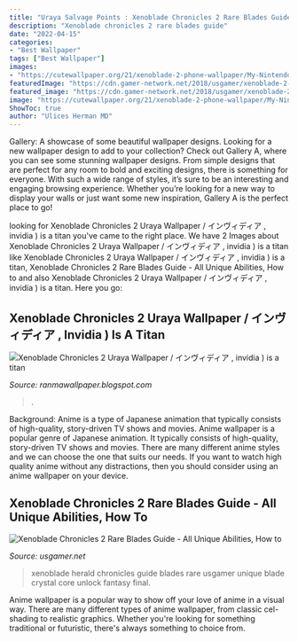 ```yaml
---
title: "Uraya Salvage Points : Xenoblade Chronicles 2 Rare Blades Guide"
description: "Xenoblade chronicles 2 rare blades guide"
date: "2022-04-15"
categories:
- "Best Wallpaper"
tags: ["Best Wallpaper"]
images:
- "https://cutewallpaper.org/21/xenoblade-2-phone-wallpaper/My-Nintendo-Downloads.jpg"
featuredImage: "https://cdn.gamer-network.net/2018/usgamer/xenoblade-2-herald.jpg"
featured_image: "https://cdn.gamer-network.net/2018/usgamer/xenoblade-2-herald.jpg"
image: "https://cutewallpaper.org/21/xenoblade-2-phone-wallpaper/My-Nintendo-Downloads.jpg"
ShowToc: true
author: "Ulices Herman MD"
---
```



Gallery: A showcase of some beautiful wallpaper designs.
Looking for a new wallpaper design to add to your collection? Check out Gallery A, where you can see some stunning wallpaper designs. From simple designs that are perfect for any room to bold and exciting designs, there is something for everyone. With such a wide range of styles, it’s sure to be an interesting and engaging browsing experience. Whether you’re looking for a new way to display your walls or just want some new inspiration, Gallery A is the perfect place to go!
		
		
		
		
		
		
		
	

		
looking for Xenoblade Chronicles 2 Uraya Wallpaper / インヴィディア , invidia ) is a titan you've came to the right place. We have 2 Images about Xenoblade Chronicles 2 Uraya Wallpaper / インヴィディア , invidia ) is a titan like Xenoblade Chronicles 2 Uraya Wallpaper / インヴィディア , invidia ) is a titan, Xenoblade Chronicles 2 Rare Blades Guide - All Unique Abilities, How to and also Xenoblade Chronicles 2 Uraya Wallpaper / インヴィディア , invidia ) is a titan. Here you go:
		
    
## Xenoblade Chronicles 2 Uraya Wallpaper / インヴィディア , Invidia ) Is A Titan

<img loading=lazy src="https://cutewallpaper.org/21/xenoblade-2-phone-wallpaper/My-Nintendo-Downloads.jpg" onerror="this.onerror=null;this.src='https://tse3.mm.bing.net/th?id=OIP.FEBoht2iH5dLFNlXI30fiwHaNJ&amp;pid=15.1';" alt="Xenoblade Chronicles 2 Uraya Wallpaper / インヴィディア , invidia ) is a titan">

_Source: ranmawallpaper.blogspot.com_

>. 

	

Background: Anime is a type of Japanese animation that typically consists of high-quality, story-driven TV shows and movies.
Anime wallpaper is a popular genre of Japanese animation. It typically consists of high-quality, story-driven TV shows and movies. There are many different anime styles and we can choose the one that suits our needs. If you want to watch high quality anime without any distractions, then you should consider using an anime wallpaper on your device.

    
## Xenoblade Chronicles 2 Rare Blades Guide - All Unique Abilities, How To

<img loading=lazy src="https://cdn.gamer-network.net/2018/usgamer/xenoblade-2-herald.jpg" onerror="this.onerror=null;this.src='https://tse3.mm.bing.net/th?id=OIP.LQNqt2oWrIFZGp3FvoodCwHaEK&amp;pid=15.1';" alt="Xenoblade Chronicles 2 Rare Blades Guide - All Unique Abilities, How to">

_Source: usgamer.net_

>xenoblade herald chronicles guide blades rare usgamer unique blade crystal core unlock fantasy final. 

	

Anime wallpaper is a popular way to show off your love of anime in a visual way. There are many different types of anime wallpaper, from classic cel-shading to realistic graphics. Whether you're looking for something traditional or futuristic, there's always something to choice from.

